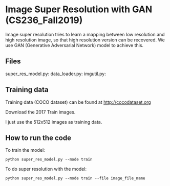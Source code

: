 # Image Super Resolution with GAN (CS236_Fall2019)
Image super resolution tries to learn a mapping between low resolution and high resolution image, so that high resolution version can be recovered. We use GAN (Generative Adversarial Network) model to achieve this.

## Files
super_res_model.py:
data_loader.py:
imgutil.py:

## Training data
Training data (COCO dataset) can be found at http://cocodataset.org

Download the 2017 Train images.

I just use the 512x512 images as training data.

## How to run the code
To train the model:
```
python super_res_model.py --mode train
```

To do super resolution with the model:
```
python super_res_model.py --mode train --file image_file_name
```
